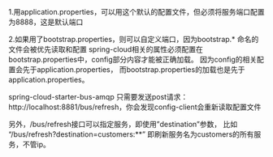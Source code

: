1.用application.properties，可以用这个默认的配置文件，但必须将服务端口配置为8888，这是默认端口

2.如果用了bootstrap.properties，则可以自定义端口，因为bootstrap.* 命名的文件会被优先读取和配置
spring-cloud相关的属性必须配置在bootstrap.properties中，config部分内容才能被正确加载。
因为config的相关配置会先于application.properties，
而bootstrap.properties的加载也是先于application.properties。


spring-cloud-starter-bus-amqp
只需要发送post请求：http://localhost:8881/bus/refresh，你会发现config-client会重新读取配置文件

另外，/bus/refresh接口可以指定服务，即使用”destination”参数，
比如 “/bus/refresh?destination=customers:**” 即刷新服务名为customers的所有服务，不管ip。

